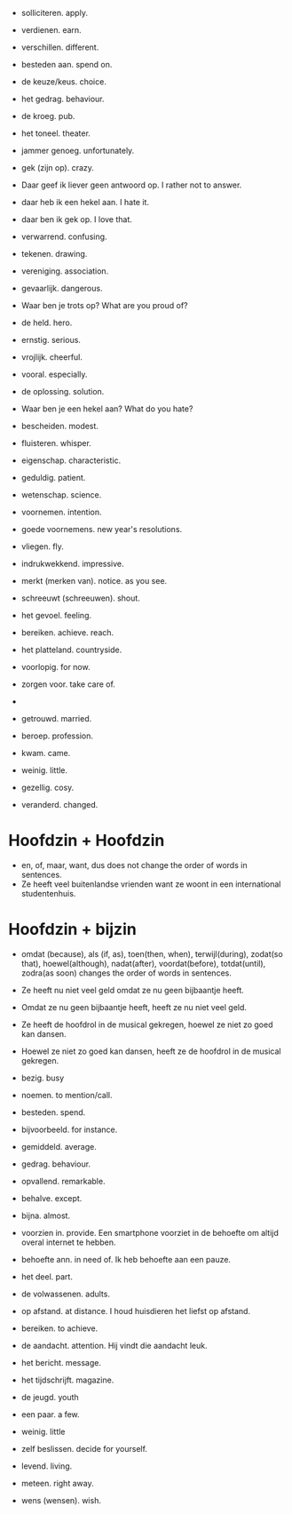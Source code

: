 - solliciteren. apply.
- verdienen. earn.
- verschillen. different.
- besteden aan. spend on.
- de keuze/keus. choice.
- het gedrag. behaviour.
- de kroeg. pub.
- het toneel. theater.
- jammer genoeg. unfortunately.
- gek (zijn op). crazy.
- Daar geef ik liever geen antwoord op. I rather not to answer.
- daar heb ik een hekel aan. I hate it.
- daar ben ik gek op. I love that.
- verwarrend. confusing.
- tekenen. drawing.
- vereniging. association.
- gevaarlijk. dangerous.
- Waar ben je trots op? What are you proud of?
- de held. hero.
- ernstig. serious.
- vrojlijk. cheerful.
- vooral. especially.
- de oplossing. solution.
- Waar ben je een hekel aan? What do you hate?
- bescheiden. modest.
- fluisteren. whisper.
- eigenschap. characteristic.
- geduldig. patient.
- wetenschap. science.
- voornemen. intention.
- goede voornemens. new year's resolutions.
- vliegen. fly.
- indrukwekkend. impressive.
- merkt (merken van). notice. as you see.
- schreeuwt (schreeuwen). shout.
- het gevoel. feeling.
- bereiken. achieve. reach.
- het platteland. countryside.
- voorlopig. for now.
- zorgen voor. take care of.
- 

- getrouwd. married.
- beroep. profession.
- kwam. came.
- weinig. little.
- gezellig. cosy.
- veranderd. changed.

# Hoofdzin + Hoofdzin
- en, of, maar, want, dus does not change the order of words in sentences.
- Ze heeft veel buitenlandse vrienden want ze woont in een international studentenhuis.

# Hoofdzin + bijzin
- omdat (because), als (if, as), toen(then, when), terwijl(during), zodat(so that), hoewel(although), nadat(after), voordat(before), totdat(until), zodra(as soon) changes the order of words in sentences.
- Ze heeft nu niet veel geld omdat ze nu geen bijbaantje heeft.
- Omdat ze nu geen bijbaantje heeft, heeft ze nu niet veel geld.

- Ze heeft de hoofdrol in de musical gekregen, hoewel ze niet zo goed kan dansen.
- Hoewel ze niet zo goed kan dansen, heeft ze de hoofdrol in de musical gekregen.

- bezig. busy
- noemen. to mention/call.
- besteden. spend.
- bijvoorbeeld. for instance.
- gemiddeld. average.
- gedrag. behaviour.
- opvallend. remarkable.
- behalve. except.
- bijna. almost.
- voorzien in. provide. Een smartphone voorziet in de behoefte om altijd overal internet te hebben.
- behoefte ann. in need of. Ik heb behoefte aan een pauze.
- het deel. part.
- de volwassenen. adults.
- op afstand. at distance. I houd huisdieren het liefst op afstand.
- bereiken. to achieve.
- de aandacht. attention. Hij vindt die aandacht leuk.
- het bericht. message.
- het tijdschrijft. magazine.
- de jeugd. youth
- een paar. a few.
- weinig. little


- zelf beslissen. decide for yourself.
- levend. living.
- meteen. right away.
- wens (wensen).  wish.
